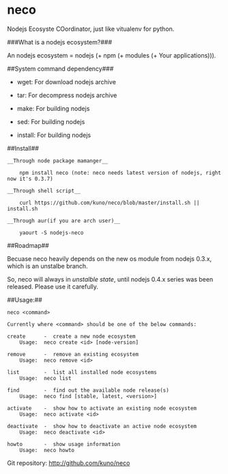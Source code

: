 neco
====

Nodejs Ecosyste COordinator, just like vitualenv for python.

###What is a nodejs ecosystem?###

An nodejs ecosystem = nodejs (+ npm (+ modules (+ Your applications))).


##System command dependency###

 - wget: For download nodejs archive

 - tar: For decompress nodejs archive

 - make: For building nodejs

 - sed: For building nodejs

 - install: For building nodejs


##Install##

    __Through node package mamanger__

        npm install neco (note: neco needs latest version of nodejs, right now it's 0.3.7)

    __Through shell script__

        curl https://github.com/kuno/neco/blob/master/install.sh || install.sh

    __Through aur(if you are arch user)__

        yaourt -S nodejs-neco


##Roadmap##

Becuase neco heavily depends on the new os module from nodejs 0.3.x, which is an unstalbe branch.

So, neco will always in *unstalble state*, until nodejs 0.4.x series was been released. Please use it carefully.


##Usage:##

    neco <command>

    Currently where <command> should be one of the below commands:

    create      -  create a new node ecosystem
        Usage:  neco create <id> [node-version]

    remove      -  remove an existing ecosystem
        Usage:  neco remove <id>

    list        -  list all installed node ecosystems
        Usage:  neco list

    find        -  find out the available node release(s)
        Usage:  neco find [stable, latest, <version>]

    activate    -  show how to activate an existing node ecosystem
        Usage:  neco activate <id>

    deactivate  -  show how to deactivate an active node ecosystem
        Usage:  neco deactivate <id>

    howto       -  show usage information
        Usage:  neco howto

Git repository: http://github.com/kuno/neco

